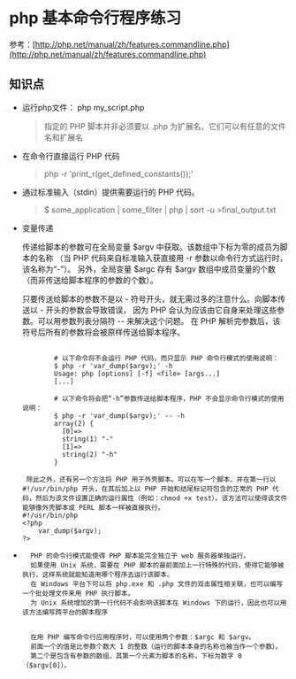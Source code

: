 php 基本命令行程序练习
============

参考：[http://php.net/manual/zh/features.commandline.php](http://php.net/manual/zh/features.commandline.php)

知识点
-----------

- 运行php文件： php my_script.php
    > 指定的 PHP 脚本并非必须要以 .php 为扩展名，它们可以有任意的文件名和扩展名
    
- 在命令行直接运行 PHP 代码
    >  php -r 'print_r(get_defined_constants());'    
    
- 通过标准输入（stdin）提供需要运行的 PHP 代码。 
    > $ some_application | some_filter | php | sort -u >final_output.txt
    
+   变量传递
    
    传递给脚本的参数可在全局变量 $argv 中获取。该数组中下标为零的成员为脚本的名称
    （当 PHP 代码来自标准输入获直接用 -r 参数以命令行方式运行时，该名称为“-”）。
    另外，全局变量 $argc 存有 $argv 数组中成员变量的个数（而非传送给脚本程序的参数的个数）。 
    
    只要传送给脚本的参数不是以 - 符号开头，就无需过多的注意什么。向脚本传送以 - 开头的参数会导致错误，
    因为 PHP 会认为应该由它自身来处理这些参数。可以用参数列表分隔符 -- 来解决这个问题。
    在 PHP 解析完参数后，该符号后所有的参数将会被原样传送给脚本程序。 
    
    ```
            
            # 以下命令将不会运行 PHP 代码，而只显示 PHP 命令行模式的使用说明：
            $ php -r 'var_dump($argv);' -h
            Usage: php [options] [-f] <file> [args...]
            [...]
            
            # 以下命令将会把“-h”参数传送给脚本程序，PHP 不会显示命令行模式的使用说明：
            $ php -r 'var_dump($argv);' -- -h
            array(2) {
              [0]=>
              string(1) "-"
              [1]=>
              string(2) "-h"
            }
    ```
    
    >
         除此之外，还有另一个方法将 PHP 用于外壳脚本。可以在写一个脚本，并在第一行以 #!/usr/bin/php 开头，在其后加上以 PHP 开始和结尾标记符包含的正常的 PHP 代码，然后为该文件设置正确的运行属性（例如：chmod +x test）。该方法可以使得该文件能够像外壳脚本或 PERL 脚本一样被直接执行。
        #!/usr/bin/php
        <?php
            var_dump($argv);
        ?>
+
    > 
        PHP 的命令行模式能使得 PHP 脚本能完全独立于 web 服务器单独运行。
        如果使用 Unix 系统，需要在 PHP 脚本的最前面加上一行特殊的代码，使得它能够被执行，这样系统就能知道用哪个程序去运行该脚本。
        在 Windows 平台下可以将 php.exe 和 .php 文件的双击属性相关联，也可以编写一个批处理文件来用 PHP 执行脚本。
        为 Unix 系统增加的第一行代码不会影响该脚本在 Windows 下的运行，因此也可以用该方法编写跨平台的脚本程序
        
        
        在用 PHP 编写命令行应用程序时，可以使用两个参数：$argc 和 $argv。
        前面一个的值是比参数个数大 1 的整数（运行的脚本本身的名称也被当作一个参数）。
        第二个是包含有参数的数组，其第一个元素为脚本的名称，下标为数字 0（$argv[0]）。 

